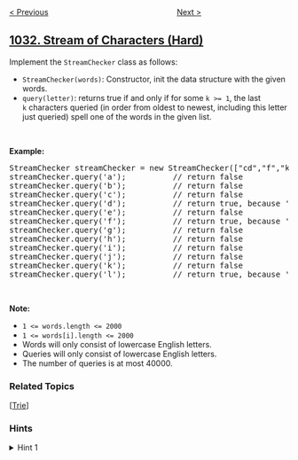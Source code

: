 <!--|This file generated by command(leetcode description); DO NOT EDIT.    |-->
<!--+----------------------------------------------------------------------+-->
<!--|@author    openset <openset.wang@gmail.com>                           |-->
<!--|@link      https://github.com/openset                                 |-->
<!--|@home      https://github.com/openset/leetcode                        |-->
<!--+----------------------------------------------------------------------+-->

[< Previous](../maximum-sum-of-two-non-overlapping-subarrays "Maximum Sum of Two Non-Overlapping Subarrays")
　　　　　　　　　　　　　　　　
[Next >](../moving-stones-until-consecutive "Moving Stones Until Consecutive")

## [1032. Stream of Characters (Hard)](https://leetcode.com/problems/stream-of-characters "字符流")

<p>Implement the <code>StreamChecker</code> class as follows:</p>

<ul>
	<li><code>StreamChecker(words)</code>: Constructor, init the data structure with the given words.</li>
	<li><code>query(letter)</code>: returns true if and only if for some <code>k &gt;= 1</code>, the last <code>k</code>&nbsp;characters queried (in order from oldest to newest, including this letter just queried) spell one of the words in the given list.</li>
</ul>

<p>&nbsp;</p>

<p><strong>Example:</strong></p>

<pre>
StreamChecker streamChecker = new StreamChecker([&quot;cd&quot;,&quot;f&quot;,&quot;kl&quot;]); // init the dictionary.
streamChecker.query(&#39;a&#39;);          // return false
streamChecker.query(&#39;b&#39;);          // return false
streamChecker.query(&#39;c&#39;);          // return false
streamChecker.query(&#39;d&#39;);          // return true, because &#39;cd&#39; is in the wordlist
streamChecker.query(&#39;e&#39;);          // return false
streamChecker.query(&#39;f&#39;);          // return true, because &#39;f&#39; is in the wordlist
streamChecker.query(&#39;g&#39;);          // return false
streamChecker.query(&#39;h&#39;);          // return false
streamChecker.query(&#39;i&#39;);          // return false
streamChecker.query(&#39;j&#39;);          // return false
streamChecker.query(&#39;k&#39;);          // return false
streamChecker.query(&#39;l&#39;);          // return true, because &#39;kl&#39; is in the wordlist
</pre>

<p>&nbsp;</p>

<p><strong>Note:</strong></p>

<ul>
	<li><code>1 &lt;= words.length &lt;= 2000</code></li>
	<li><code>1 &lt;= words[i].length &lt;= 2000</code></li>
	<li>Words will only consist of lowercase English letters.</li>
	<li>Queries will only consist of lowercase English letters.</li>
	<li>The number of queries is at most&nbsp;40000.</li>
</ul>

### Related Topics
  [[Trie](../../tag/trie/README.md)]

### Hints
<details>
<summary>Hint 1</summary>
Put the words into a trie, and manage a set of pointers within that trie.
</details>
